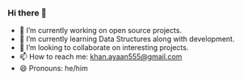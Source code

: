 ### Hi there 👋


- 🔭 I’m currently working on open source projects.
- 🌱 I’m currently learning Data Structures along with development.
- 👯 I’m looking to collaborate on interesting projects.
- 📫 How to reach me: khan.ayaan555@gmail.com
- 😄 Pronouns: he/him
